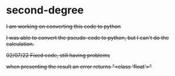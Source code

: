 # second-degree
<s>I am working on converting this code to python

I was able to convert the pseudo-code to python, but I can't do the calculation.

02/07/22
Fixed code, still having problems

when presenting the result an error returns "<class 'float'>"<s>
